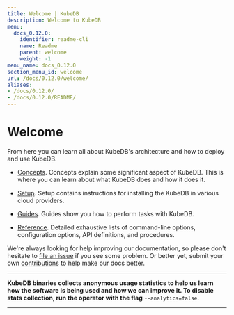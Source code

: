 ```yaml
---
title: Welcome | KubeDB
description: Welcome to KubeDB
menu:
  docs_0.12.0:
    identifier: readme-cli
    name: Readme
    parent: welcome
    weight: -1
menu_name: docs_0.12.0
section_menu_id: welcome
url: /docs/0.12.0/welcome/
aliases:
- /docs/0.12.0/
- /docs/0.12.0/README/
---
```


# Welcome

From here you can learn all about KubeDB's architecture and how to deploy and use KubeDB.

- [Concepts](/docs/0.12.0/concepts/). Concepts explain some significant aspect of KubeDB. This is where you can learn about what KubeDB does and how it does it.

- [Setup](/docs/0.12.0/setup/). Setup contains instructions for installing the KubeDB in various cloud providers.

- [Guides](/docs/0.12.0/guides/). Guides show you how to perform tasks with KubeDB.

- [Reference](/docs/0.12.0/reference/). Detailed exhaustive lists of command-line options, configuration options, API definitions, and procedures.

We're always looking for help improving our documentation, so please don't hesitate to [file an issue](https://github.com/kubedb/project/issues/new) if you see some problem. Or better yet, submit your own [contributions](/docs/0.12.0/CONTRIBUTING) to help make our docs better.

---

**KubeDB binaries collects anonymous usage statistics to help us learn how the software is being used and how we can improve it. To disable stats collection, run the operator with the flag** `--analytics=false`.

---
